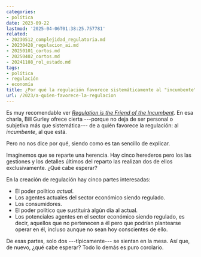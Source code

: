 ```yaml
---
categories:
- política
date: 2023-09-22
lastmod: '2025-04-06T01:38:25.757781'
related:
- 20230512_complejidad_regulatoria.md
- 20230428_regulacion_ai.md
- 20250101_cortos.md
- 20250402_cortos.md
- 20241108_rol_estado.md
tags:
- política
- regulación
- economía
title: ¿Por qué la regulación favorece sistemáticamente al "incumbente"?
url: /2023/a-quien-favorece-la-regulacion
---
```


Es muy recomendable ver
[_Regulation is the Friend of the Incumbent_](https://marginalrevolution.com/marginalrevolution/2023/09/regulation-is-the-friend-of-the-incumbent.html).
En esa charla, Bill Gurley ofrece cierta ---porque no deja de ser personal o subjetiva más que sistemática--- de a quién favorece la regulación: al _incumbente_, al que está.

Pero no nos dice por qué, siendo como es tan sencillo de explicar.

Imaginemos que se reparte una herencia. Hay cinco herederos pero los las gestiones y los detalles últimos del reparto las realizan dos de ellos exclusivamente. ¿Qué cabe esperar?

En la creación de regulación hay cinco partes interesadas:

- El poder político _actual_.
- Los agentes actuales del sector económico siendo regulado.
- Los consumidores.
- El poder político que sustituirá algún día al actual.
- Los potenciales agentes en el sector económico siendo regulado, es decir, aquellos que no pertenecen a él pero que podrían plantearse operar en él, incluso aunque no sean hoy conscientes de ello.

De esas partes, solo dos ---típicamente--- se sientan en la mesa. Así que, de nuevo, ¿qué cabe esperar? Todo lo demás es puro corolario.